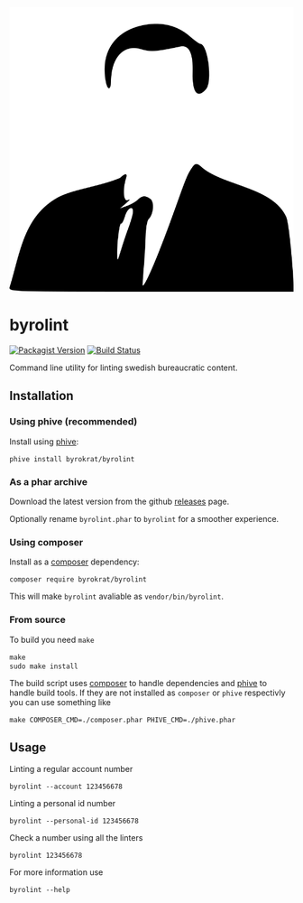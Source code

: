 ![byrokrat](res/logo.svg)

# byrolint

[![Packagist Version](https://img.shields.io/packagist/v/byrokrat/byrolint.svg?style=flat-square)](https://packagist.org/packages/byrokrat/byrolint)
[![Build Status](https://img.shields.io/travis/byrokrat/byrolint/master.svg?style=flat-square)](https://travis-ci.com/github/byrokrat/byrolint)

Command line utility for linting swedish bureaucratic content.

## Installation

### Using phive (recommended)

Install using [phive][1]:

```shell
phive install byrokrat/byrolint
```

### As a phar archive

Download the latest version from the github [releases][2] page.

Optionally rename `byrolint.phar` to `byrolint` for a smoother experience.

### Using composer

Install as a [composer][3] dependency:

```shell
composer require byrokrat/byrolint
```

This will make `byrolint` avaliable as `vendor/bin/byrolint`.

### From source

To build you need `make`

```shell
make
sudo make install
```

The build script uses [composer][3] to handle dependencies and [phive][1] to
handle build tools. If they are not installed as `composer` or `phive`
respectivly you can use something like

```shell
make COMPOSER_CMD=./composer.phar PHIVE_CMD=./phive.phar
```

## Usage

Linting a regular account number

```shell
byrolint --account 123456678
```

Linting a personal id number

```shell
byrolint --personal-id 123456678
```

Check a number using all the linters

```shell
byrolint 123456678
```

For more information use

```shell
byrolint --help
```

[1]: <https://phar.io/>
[2]: <https://github.com/byrokrat/byrolint/releases>
[3]: <https://getcomposer.org/>
